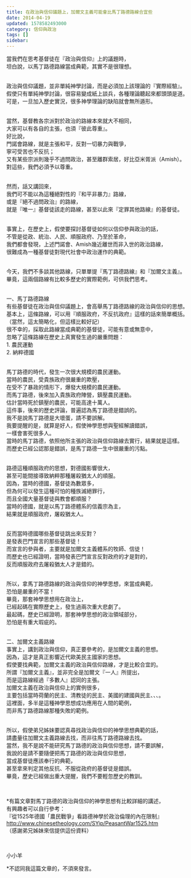 ```yaml
---
title: 在政治與信仰議題上，加爾文主義可能會比馬丁路德路線合宜些
date: 2014-04-19
updated: 1578582493000
category: 信仰與政治
tags: []
sidebar: 
---
```


<p>當我們在思考基督徒在『政治與信仰』上的議題時，<br/>
坦白說，以馬丁路德路線當成典範，其實不是很理想。</p>
<p><br/>
政治與信仰議題，並非單純神學討論，而是必須加上該理論的『實際經驗』。<br/>
假使只有單純神學討論，很容易變成紙上談兵，各種理論聽起來都頭頭是道。<br/>
可是，一旦加入歷史實況，很多神學理論的缺陷就會無所遁形。</p>
<p><br/>
當然，基督教各宗派對於政治的路線本來就大不相同，<br/>
大家可以有各自的主張，也須『彼此尊重』。<br/>
好比說，<br/>
門諾會路線，就是主張和平，反對一切暴力與戰爭，<br/>
寧可受苦也不反抗；<br/>
又有某些宗派則幾乎不過問政治，甚至離群索居，好比亞米胥派（Amish）。<br/>
對這些，我們必須予以尊重。</p>
<p><br/>
然而，話又講回來，<br/>
我們可不能以為這種絕對性的『和平非暴力』路線，<br/>
或是『絕不過問政治』的路線，<br/>
就是『唯一』基督徒該走的路線，甚至以此來『定罪其他路線』的基督徒。</p>
<p><br/>
事實上，在歷史上，假使要探討基督徒如何以信仰參與政治的話，<br/>
不管是從政、統治、人民、順服政府、乃至於革命，<br/>
我們都會發現，上述門諾會、Amish幾近離世而非入世的政治路線，<br/>
很難成為一種基督徒對現代社會中政治運作的典範。</p>
<p><br/>
今天，我們不多談其他路線，只單單提『馬丁路德路線』和『加爾文主義』。<br/>
畢竟，這兩個路線有比較多歷史的實際範例，可供我們思考。</p>
<p><br/>
一、馬丁路德路線<br/>
有些基督徒在政治與信仰議題上，會高舉馬丁路德路線的政治與信仰的思想。<br/>
基本上，這條路線，可以用『順服政府，不反抗政府』這樣的話來簡單概括。<br/>
（當然，這太簡略化，但這樣比較好記）<br/>
很不幸的，採取此路線當成典範的基督徒，可能有意或無意中，<br/>
忽略了這條路線在歷史上真實發生過的嚴重問題：<br/>
1. 農民運動<br/>
2. 納粹德國</p>
<p><br/>
馬丁路德的時代，發生一次很大規模的農民運動。<br/>
當時的農民，受貴族政府很嚴重的欺壓，<br/>
在受不了暴政的情形下，爆發大規模的農民運動。<br/>
而馬丁路德，後來加入貴族政府陣營，鎮壓農民運動。<br/>
估計當時死於鎮壓的農民，可能高達十萬人。<br/>
這件事，後來的歷史評論，普遍認為馬丁路德是錯誤的。<br/>
我不是說馬丁路德是大壞蛋，請不要誤解。<br/>
我要提醒的是，就算是好人，假使神學思想與聖經解讀錯誤，<br/>
一樣會害死很多人。<br/>
當時的馬丁路德，依照他所主張的政治與信仰路線去實行，結果就是這樣。<br/>
而歷史已經公認那是錯誤，是馬丁路德一生中很嚴重的污點。</p>
<p><br/>
路德這種順服政府的思想，對德國影響很大，<br/>
甚至可能間接導致納粹那種屠殺猶太人的順服。<br/>
因為，當時的德國，基督徒為數眾多，<br/>
但為何可以發生這種可怕的種族滅絕罪行，<br/>
而且全國大量基督徒與教會都順服？<br/>
當時的德國，就是以馬丁路德體系的信義宗為主，<br/>
結果就是順服政府，屠殺猶太人。</p>
<p><br/>
反而當時德國哪些基督徒跳出來反對？<br/>
是發表巴門宣言的那些基督徒！<br/>
而宣言的參與者，主要就是加爾文主義體系的牧師、信徒！<br/>
而歷史也已經證明，當時發表巴門宣言反對政府的才是對的，<br/>
反而順服政府去屠殺猶太人才是錯的。</p>
<p><br/>
所以，拿馬丁路德路線的政治與信仰的神學思想，來當成典範，<br/>
恐怕是嚴重的不當！<br/>
畢竟，那套神學思想用在政治上，<br/>
已經起碼在實際歷史上，發生過兩次重大悲劇了。<br/>
最起碼，歷史已經證明，那套神學思想的政治領域部分，<br/>
恐怕是有重大瑕疵的。</p>
<p><br/>
二、加爾文主義路線<br/>
事實上，講到政治與信仰，真正要參考的，是加爾文主義的思想。<br/>
因為，這才是真正影響近代歐美民主國家的思想。<br/>
假使要找典範，加爾文主義的政治與信仰路線，才是比較合宜的。<br/>
所謂『加爾文主義』，並非完全是加爾文『一人』所提出，<br/>
而是這路線經過『多數人』認同的主張。<br/>
加爾文主義在政治與信仰上的實例很多，<br/>
主要包括當時荷蘭的民主、清教徒的民主、美國的建國與民主、、、。<br/>
這裡面，多半是這種神學思想成功應用在人間的範例，<br/>
而非馬丁路德路線那種失敗的範例。</p>
<p><br/>
所以，假使弟兄姊妹要認真尋找政治與信仰的神學思想典範的話，<br/>
請盡量往加爾文主義路線去找，而非往馬丁路德路線去找。<br/>
當然，我不是說不能研究馬丁路德的政治與信仰思想，請不要誤解，<br/>
我說的是請不要隨便把馬丁路德的政治與信仰思想，<br/>
當成基督徒應該奉行的典範，<br/>
甚至拿來判定其他反抗、不服從政府的基督徒是錯誤。<br/>
畢竟，歷史已經做出重大提醒，我們不要輕忽歷史的教訓。</p>
<p> </p>
<p>*有篇文章對馬丁路德的政治與信仰的神學思想有比較詳細的講述，<br/>
有興趣者可以自行參考：<br/>
『從1525年德國「農民戰爭」看路德神學於政治倫理的內在限制』<br/>
<a href="http://www.chinesetheology.com/SYip/PeasantWar1525.htm" target="_blank">http://www.chinesetheology.com/SYip/PeasantWar1525.htm</a><br/>
（感謝弟兄姊妹來信提供這份資料）</p>
<p> </p>
<p>小小羊</p>
<p>*不認同我這篇文章的，不須來發言。</p>
